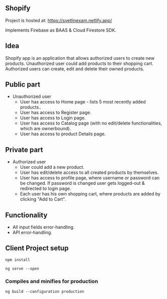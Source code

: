 ## Shopify

Project is hosted at: https://svetlinexam.netlify.app/

Implements Firebase as BAAS & Cloud Firestore SDK.

## Idea
Shopify app is an application that allows authorized users to create new products. Unauthorized user could add products to their shopping cart. Authorized users can create, edit and delete their owned products.

## Public part
* Unauthorized user
  * User has access to Home page - lists 5 most recently added products..
  * User has access to Register page.
  * User has access to Login page.
  * User has access to Catalog page (with no edit/delete functionalities, which are ownerbound).
  * User has access to product Details page.
  
## Private part
* Authorized user
  * User could add a new product.
  * User has edit/delete access to all created products by themselves.
  * User has access to profile page, where username or password can be changed. If password is changed user gets logged-out & redirected to login page.
  * Each user has his own shopping cart, where products are added by clicking "Add to Cart".
    
## Functionality
* All input fields error-handling.
* API error-handling.

## Client Project setup
```
npm install
```

```
ng serve --open
```

### Compiles and minifies for production
```
ng build --configuration production
```


